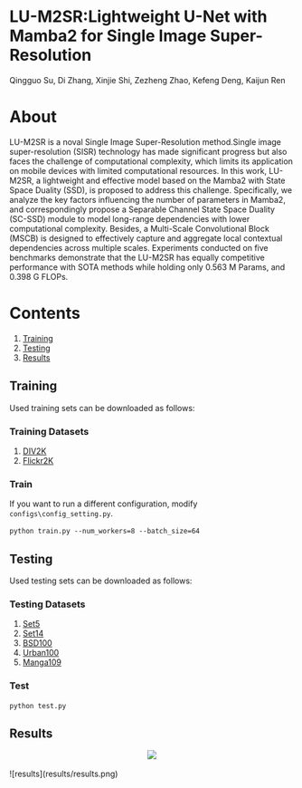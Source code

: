 # LU-M2SR:Lightweight U-Net with Mamba2 for Single Image Super-Resolution
Qingguo Su, Di Zhang, Xinjie Shi, Zezheng Zhao, Kefeng Deng, Kaijun Ren
# About
LU-M2SR is a noval Single Image Super-Resolution method.Single image super-resolution (SISR) technology has made significant progress but also faces the challenge of computational complexity, which limits its application on mobile devices with limited computational resources. In this work, LU-M2SR, a lightweight and effective model based on the Mamba2 with State Space Duality (SSD), is proposed to address this challenge. Specifically, we analyze the key factors influencing the number of parameters in Mamba2, and correspondingly propose a Separable Channel State Space Duality (SC-SSD) module to model long-range dependencies with lower computational complexity. Besides, a Multi-Scale Convolutional Block (MSCB) is designed to effectively capture and aggregate local contextual dependencies across multiple scales. Experiments conducted on five benchmarks demonstrate that the LU-M2SR has equally competitive performance with SOTA methods while holding only 0.563 M Params, and 0.398 G FLOPs.
# Contents

1. [Training](#Training)
1. [Testing](#Testing)
1. [Results](#Results)



## Training
Used training sets can be downloaded as follows:
### Training Datasets
1. [DIV2K](https://data.vision.ee.ethz.ch/cvl/DIV2K/)
2. [Flickr2K](https://www.kaggle.com/datasets/hliang001/flickr2k)

### Train
If you want to run a different configuration, modify `configs\config_setting.py`.
```
python train.py --num_workers=8 --batch_size=64
```
## Testing
Used testing sets can be downloaded as follows:

### Testing Datasets
1. [Set5](https://paperswithcode.com/dataset/set5)
2. [Set14](https://paperswithcode.com/dataset/set14)
3. [BSD100](https://paperswithcode.com/dataset/bsd100)
4. [Urban100](https://paperswithcode.com/dataset/urban100)
5. [Manga109](https://paperswithcode.com/dataset/manga109)
### Test
```
python test.py
```
## Results
<p align="center">
  <img width="900" src="https://github.com/SuMuzi/LU-M2SR/results/results.png">
</p>
![results](results/results.png)